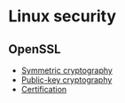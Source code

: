 # Linux security
## OpenSSL
* [Symmetric cryptography](https://github.com/pplinlin2/LinuxSecure/blob/master/src/symmetric/index.md)
* [Public-key cryptography](https://github.com/pplinlin2/LinuxSecure/blob/master/src/public-key/index.md)
* [Certification](https://github.com/pplinlin2/LinuxSecure/blob/master/src/certification/index.md)
